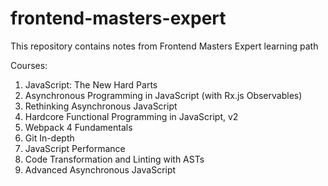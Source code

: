 # frontend-masters-expert
This repository contains notes from Frontend Masters Expert learning path

Courses: 

1. JavaScript: The New Hard Parts
2. Asynchronous Programming in JavaScript (with Rx.js Observables)
3. Rethinking Asynchronous JavaScript
4. Hardcore Functional Programming in JavaScript, v2
5. Webpack 4 Fundamentals
6. Git In-depth
7. JavaScript Performance
8. Code Transformation and Linting with ASTs
9. Advanced Asynchronous JavaScript
